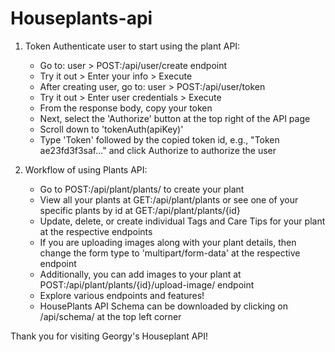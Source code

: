 # Houseplants-api

1. Token Authenticate user to start using the plant API:
    - Go to: user > POST:/api/user/create endpoint
    - Try it out > Enter your info > Execute
    - After creating user, go to: user > POST:/api/user/token
    - Try it out > Enter user credentials > Execute
    - From the response body, copy your token
    - Next, select the 'Authorize' button at the top right of the API page
    - Scroll down to 'tokenAuth(apiKey)'
    - Type 'Token' followed by the copied token id,
        e.g., "Token ae23fd3f3saf..."
        and click Authorize to authorize the user
        
2. Workflow of using Plants API:
    - Go to POST:/api/plant/plants/ to create your plant
    - View all your plants at GET:/api/plant/plants or see one of
    your specific plants by id at GET:/api/plant/plants/{id}
    - Update, delete, or create individual Tags and Care Tips for
    your plant at the respective endpoints
    - If you are uploading images along with your plant details,
    then change the form type to 'multipart/form-data' at the
    respective endpoint
    - Additionally, you can add images to your plant
    at POST:/api/plant/plants/{id}/upload-image/ endpoint
    - Explore various endpoints and features!
    - HousePlants API Schema can be downloaded by clicking on
    /api/schema/ at the top left corner

Thank you for visiting Georgy's Houseplant API!
